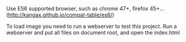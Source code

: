 Use ES6 supported browser, such as chrome 47+, firefox 45+... (http://kangax.github.io/compat-table/es6/) 

To load image you need to run a webserver to test this project. 
Run a webserver and put all files on document root, and open the index.html
